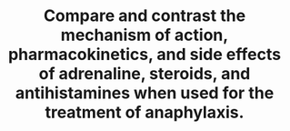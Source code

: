 ---
title: "Compare and contrast the mechanism of action, pharmacokinetics, and side effects of adrenaline, steroids, and antihistamines when used for the treatment of anaphylaxis."
entityType: SAQ
exam: PEX
college: CICM
year: 2013
sitting: A
question: 17
EC_expectedDomains:
- "This question asked candidates to compare and contrast the mechanism of action, pharmacokinetics, and side effects of these drugs in the context of the treatment of anaphylaxis."
- "Information beyond that did not score marks."
EC_extraCredit:
- "A structured approach (e.g. a table) assisted in presenting the information."
---